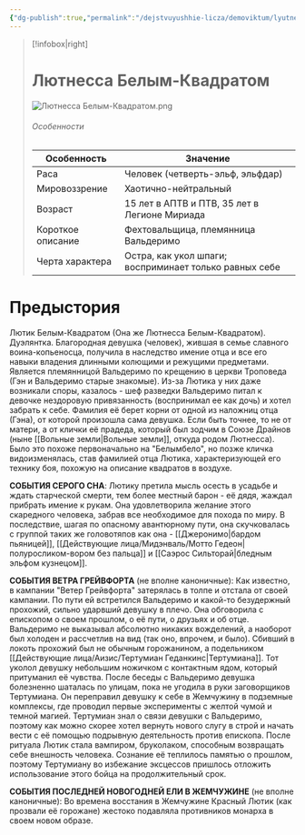 ```yaml
---
{"dg-publish":true,"permalink":"/dejstvuyushhie-licza/demoviktum/lyutnessa-belym-kvadratom/","dgPassFrontmatter":true}
---
```


> [!infobox|right]
> # Лютнесса Белым-Квадратом
> ![Лютнесса Белым-Квадратом.png](/img/user/%D0%98%D0%B7%D0%BE%D0%B1%D1%80%D0%B0%D0%B6%D0%B5%D0%BD%D0%B8%D1%8F/%D0%9B%D1%8E%D1%82%D0%BD%D0%B5%D1%81%D1%81%D0%B0%20%D0%91%D0%B5%D0%BB%D1%8B%D0%BC-%D0%9A%D0%B2%D0%B0%D0%B4%D1%80%D0%B0%D1%82%D0%BE%D0%BC.png)
> ###### Особенности
> | Особенность | Значение |
> | ---- | ---- |
> | Раса | Человек (четверть-эльф, эльфдар)|
> | Мировоззрение | Хаотично-нейтральный |
> | Возраст | 15 лет в АПТВ и ПТВ, 35 лет в Легионе Мириада|
> | Короткое описание |Фехтовальщица, племянница Вальдеримо|
> | Черта характера | Остра, как укол шпаги; восприминает только равных себе|

# Предыстория

Лютик Белым-Квадратом (Она же Лютнесса Белым-Квадратом). Дуэлянтка.
Благородная девушка (человек), жившая в семье славного воина-копьеносца, получила в наследство имение отца и все его навыки владения длинными колющими и режущими предметами. Является племянницой Вальдеримо по крещению в церкви Троповеда (Гэн и Вальдеримо старые знакомые). Из-за Лютика у них даже возникали споры, казалось - шеф разведки Вальдеримо питал к девочке нездоровую привязанность (воспринимал ее как дочь) и хотел забрать к себе.
Фамилия её берет корни от одной из наложниц отца (Гэна), от которой произошла сама девушка. Если быть точнее, то не от матери, а от клички её прадеда, который был зодчим в Союзе Драйнов (ныне [[Вольные земли\|Вольные земли]], откуда родом Лютнесса). Было это похоже первоначально на "Белымбело", но позже кличка видоизменялась, став фамилией отца Лютика, характеризующей его технику боя, похожую на описание квадратов в воздухе. 

**СОБЫТИЯ СЕРОГО СНА**:
Лютику претила мысль осесть в усадьбе и ждать старческой смерти, тем более местный барон - её дядя, жаждал прибрать имение к рукам.
Она удовлетворила желание этого скаредного человека, забрав все необходимое для похода по миру.
В последствие, шагая по опасному авантюрному пути, она скучковалась с группой таких же головотяпов как она - [[Джеронимо\|бардом пьяницей]], [[Действующие лица/Мидэнваль/Мотто Гедеон\|полуросликом-вором без пальца]] и [[Саэрос Сильторай\|бледным эльфом кузнецом]]. 

**СОБЫТИЯ ВЕТРА ГРЕЙВФОРТА** (не вполне каноничные):
Как известно, в кампании "Ветер Грейвфорта" затерялась в толпе и отстала от своей кампании. По пути ей встретился Вальдеримо и какой-то безудержный прохожий, сильно ударвший девушку в плечо. Она обговорила с епископом о своем прошлом, о её пути, о друзьях и об отце. Вальдеримо не выказывал абсолютно никаких вожделений, а наоборот был холоден и рассчетлив на вид (так оно, впрочем, и было). Сбивший в локоть прохожий был не обычным горожанином, а подельником [[Действующие лица/Аизис/Тертумиан Геданкинс\|Тертумиана]]. Тот уколол девушку небольшим ножичком с контактным ядом, который притуманил её чувства. После беседы с Вальдеримо девушка болезненно шаталась по улицам, пока не угодила в руки заговорщиков Тертумиана. Он переправил девушку к себе в Жемчужину в подземные комплексы, где проводил первые эксперименты с желтой чумой и темной магией. Тертумиан знал о связи девушки с Вальдеримо, поэтому как можно скорее хотел вернуть нового слугу в строй и начать вести с её помощью подрывную деятельность против епископа. После ритуала Лютик стала вампиром, бруколаком, способным возвращать себе внешность человека. Сознание её теплилось памятью о прошлом, поэтому Тертумиану во избежание эксцессов пришлось отложить использование этого бойца на продолжительный срок. 

**СОБЫТИЯ ПОСЛЕДНЕЙ НОВОГОДНЕЙ ЕЛИ В ЖЕМЧУЖИНЕ** (не вполне каноничные):
Во времена восстания в Жемчужине Красный Лютик (как прозвали её горожане) жестоко подавляла противников монарха в своем новом образе.



